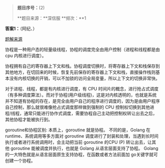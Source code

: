>  **题目序号：**(2)
>
>  **题目来源：**深信服
>  **频次：**1

**答案1：**（阿纪、）

[题解来源](https://studygolang.com/articles/20327) 

协程是一种用户态的轻量级线程，协程的调度完全由用户控制（进程和线程都是由cpu 内核进行调度）。

协程拥有自己的寄存器上下文和栈。协程调度切换时，将寄存器上下文和栈保存到其他地方，在切回来的时候，恢复先前保存的寄存器上下文和栈，直接操作栈则基本没有内核切换的开销，可以不加锁的访问全局变量，所以上下文的切换非常快。

对于进程、线程，都是有内核进行调度，有 CPU 时间片的概念，进行抢占式调度（有多种调度算法）。而对于协程(用户级线程)，这是对内核透明的，也就是系统并不知道有协程的存在，是完全由用户自己的程序进行调度的，因为是由用户程序自己控制，那么就很难像抢占式调度那样做到强制的 CPU 控制权切换到其他进程/线程，通常只能进行协作式调度，需要协程自己主动把控制权转让出去之后，其他协程才能被执行到。

goroutine和协程区别:
    本质上，goroutine 就是协程。 
    不同的是，Golang 在 runtime、系统调用等多方面对 goroutine 调度进行了封装和处理，当遇到长时间执行或者进行系统调用时，会主动把当前 goroutine 的CPU (P) 转让出去，让其他 goroutine 能被调度并执行，也就是 Golang 从语言层面支持了协程。
    Golang 的一大特色就是从语言层面原生支持协程，在函数或者方法前面加 go关键字就可创建一个协程。